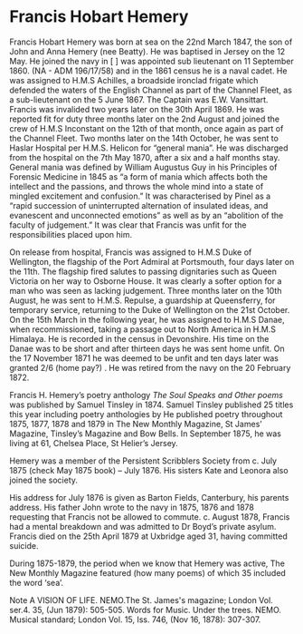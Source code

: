 # Francis Hobart Hemery 

Francis Hobart Hemery was born at sea on the 22nd March 1847, the son of John and Anna Hemery (nee Beatty). He was baptised in Jersey on the 12 May. 
He joined the navy in [   ] was appointed sub lieutenant on 11 September 1860. (NA - ADM 196/17/58) and in the 1861 census he is a naval cadet. He was assigned to H.M.S Achilles, a broadside ironclad frigate which defended the waters of the English Channel as part of the Channel Fleet, as a sub-lieutenant on the 5 June 1867.  The Captain was E.W. Vansittart.
Francis was invalided two years later on the 30th April 1869.  He was reported fit for duty three months later on the 2nd August and joined the crew of H.M.S Inconstant on the 12th of that month, once again as part of the Channel Fleet. Two months later on the 14th October, he was sent to Haslar Hospital per H.M.S. Helicon for “general mania”. He was discharged from the hospital on the 7th May 1870, after a six and a half months stay. General mania was defined by William Augustus Guy in his Principles of Forensic Medicine in 1845 as “a form of mania which affects both the intellect and the passions, and throws the whole mind into a state of mingled excitement and confusion.” It was characterised by Pinel as a “rapid succession of uninterrupted alternation of insulated ideas, and evanescent and unconnected emotions” as well as by an “abolition of the faculty of judgement.” It was clear that Francis was unfit for the responsibilities placed upon him.

On release from hospital, Francis was assigned to H.M.S Duke of Wellington, the flagship of the Port Admiral at Portsmouth, four days later on the 11th. The flagship fired salutes to passing dignitaries such as Queen Victoria on her way to Osborne House. It was clearly a softer option for a man who was seen as lacking judgement.  Three months later on the 10th August, he was sent to H.M.S. Repulse, a guardship at Queensferry, for temporary service, returning to the Duke of Wellington on the 21st October. On the 15th March in the following year, he was assigned to H.M.S Danae, when recommissioned, taking a passage out to North America in H.M.S Himalaya. He is recorded in the census in Devonshire. 
His time on the Danae was to be short and after thirteen days he was sent home unfit. On the 17 November 1871 he was deemed to be unfit and ten days later was granted 2/6 (home pay?) . He was retired from the navy on the 20 February 1872. 

Francis H. Hemery’s poetry anthology _The Soul Speaks and Other poems_ was published by Samuel Tinsley in 1874. Samuel Tinsley published 25 titles this year including poetry anthologies by 
He published poetry throughout 1875, 1877, 1878 and 1879 in The New Monthly Magazine, St James’ Magazine, Tinsley’s Magazine and Bow Bells.
In September 1875, he was living at 61, Chelsea Place, St Helier’s Jersey. 

Hemery was a member of the Persistent Scribblers Society from c. July 1875 (check May 1875 book) – July 1876. His sisters Kate and Leonora also joined the society.

His address for July 1876 is given as Barton Fields, Canterbury, his parents address.
His father John wrote to the navy in 1875, 1876 and 1878 requesting that Francis not be allowed to commute. 
c. August 1878, Francis had a mental breakdown and was admitted to Dr Boyd’s private asylum.
Francis died on the 25th April 1879 at Uxbridge aged 31, having committed suicide. 

During 1875-1879, the period when we know that Hemery was active, The New Monthly Magazine featured (how many poems) of which 35 included the word ‘sea’.

Note A VISION OF LIFE. NEMO.The St. James's magazine; London Vol. ser.4. 35,  (Jun 1879): 505-505.
Words for Music. Under the trees. NEMO. Musical standard; London Vol. 15, Iss. 746,  (Nov 16, 1878): 307-307.
